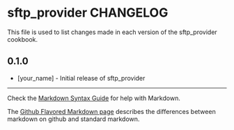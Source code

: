 sftp_provider CHANGELOG
=======================

This file is used to list changes made in each version of the sftp_provider cookbook.

0.1.0
-----
- [your_name] - Initial release of sftp_provider

- - -
Check the [Markdown Syntax Guide](http://daringfireball.net/projects/markdown/syntax) for help with Markdown.

The [Github Flavored Markdown page](http://github.github.com/github-flavored-markdown/) describes the differences between markdown on github and standard markdown.
